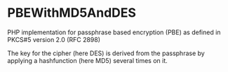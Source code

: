 PBEWithMD5AndDES
================

PHP implementation for passphrase based encryption (PBE) as defined in PKCS#5 version 2.0 (RFC 2898)

The key for the cipher (here DES) is derived from the passphrase by applying a hashfunction (here MD5) several times on it.
